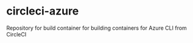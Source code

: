 # circleci-azure
Repository for build container for building containers for Azure CLI from CircleCI
